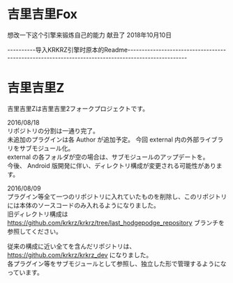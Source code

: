 # 吉里吉里Fox

想改一下这个引擎来锻炼自己的能力
献丑了
2018年10月10日



----------导入KRKRZ引擎时原本的Readme---------------------------------------------------------------------------------------------------

# 吉里吉里Z

吉里吉里Zは吉里吉里2フォークプロジェクトです。  

2016/08/18  
リポジトリの分割は一通り完了。  
未追加のプラグインは各 Author が追加予定。
今回 external 内の外部ライブラリをサブモジュール化。  
external の各フォルダが空の場合は、サブモジュールのアップデートを。  
今後、 Android 版開発に伴い、ディレクトリ構成が変更される可能性があります。

2016/08/09  
プラグイン等全て一つのリポジトリに入れていたものを削除し、このリポジトリには本体のソースコードのみ入れるようになりました。  
旧ディレクトリ構成は <https://github.com/krkrz/krkrz/tree/last_hodgepodge_repository> ブランチを参照してください。

従来の構成に近い全てを含んだリポジトリは、<https://github.com/krkrz/krkrz_dev> になりました。  
各プラグイン等をサブモジュールとして参照し、独立した形で管理するようになっています。
